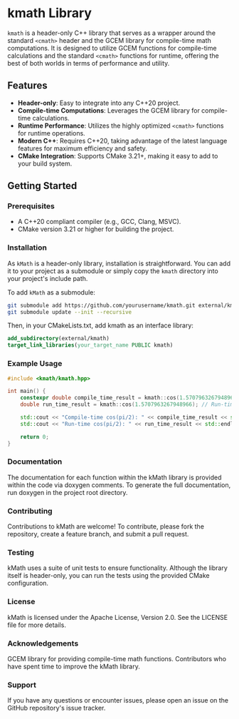 # kmath Library

`kmath` is a header-only C++ library that serves as a wrapper around the standard `<cmath>` header and the GCEM library
for compile-time math computations. It is designed to utilize GCEM functions for compile-time calculations and the
standard `<cmath>` functions for runtime, offering the best of both worlds in terms of performance and utility.

## Features

- **Header-only**: Easy to integrate into any C++20 project.
- **Compile-time Computations**: Leverages the GCEM library for compile-time calculations.
- **Runtime Performance**: Utilizes the highly optimized `<cmath>` functions for runtime operations.
- **Modern C++**: Requires C++20, taking advantage of the latest language features for maximum efficiency and safety.
- **CMake Integration**: Supports CMake 3.21+, making it easy to add to your build system.

## Getting Started

### Prerequisites

- A C++20 compliant compiler (e.g., GCC, Clang, MSVC).
- CMake version 3.21 or higher for building the project.

### Installation

As `kMath` is a header-only library, installation is straightforward. You can add it to your project as a submodule or
simply copy the `kmath` directory into your project's include path.

To add `kMath` as a submodule:

```sh
git submodule add https://github.com/yourusername/kmath.git external/kmath
git submodule update --init --recursive
```

Then, in your CMakeLists.txt, add kmath as an interface library:

```cmake
add_subdirectory(external/kmath)
target_link_libraries(your_target_name PUBLIC kmath)
```

### Example Usage

```cpp
#include <kmath/kmath.hpp>

int main() {
    constexpr double compile_time_result = kmath::cos(1.5707963267948966); // Compile-time calculation
    double run_time_result = kmath::cos(1.5707963267948966); // Run-time calculation

    std::cout << "Compile-time cos(pi/2): " << compile_time_result << std::endl;
    std::cout << "Run-time cos(pi/2): " << run_time_result << std::endl;

    return 0;
}
```

### Documentation

The documentation for each function within the kMath library is provided within the code via doxygen comments. To
generate the full documentation, run doxygen in the project root directory.

### Contributing

Contributions to kMath are welcome! To contribute, please fork the repository, create a feature branch, and submit a
pull request.

### Testing

kMath uses a suite of unit tests to ensure functionality. Although the library itself is header-only, you can run the
tests using the provided CMake configuration.

### License

kMath is licensed under the Apache License, Version 2.0. See the LICENSE file for more details.

### Acknowledgements

GCEM library for providing compile-time math functions.
Contributors who have spent time to improve the kMath library.

### Support

If you have any questions or encounter issues, please open an issue on the GitHub repository's issue tracker.



